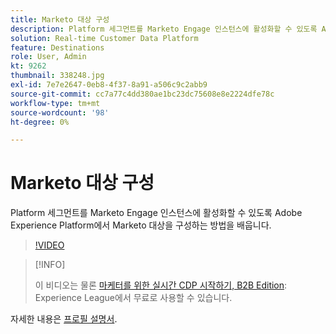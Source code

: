 ```yaml
---
title: Marketo 대상 구성
description: Platform 세그먼트를 Marketo Engage 인스턴스에 활성화할 수 있도록 Adobe Experience Platform에서 Marketo 대상을 구성하는 방법을 배웁니다.
solution: Real-time Customer Data Platform
feature: Destinations
role: User, Admin
kt: 9262
thumbnail: 338248.jpg
exl-id: 7e7e2647-0eb8-4f37-8a91-a506c9c2abb9
source-git-commit: cc7a77c4dd380ae1bc23dc75608e8e2224dfe78c
workflow-type: tm+mt
source-wordcount: '98'
ht-degree: 0%

---
```


# Marketo 대상 구성

Platform 세그먼트를 Marketo Engage 인스턴스에 활성화할 수 있도록 Adobe Experience Platform에서 Marketo 대상을 구성하는 방법을 배웁니다.

>[!VIDEO](https://video.tv.adobe.com/v/338248?quality=12&learn=on)

>[!INFO]
>
> 이 비디오는 물론 [마케터를 위한 실시간 CDP 시작하기, B2B Edition](https://experienceleague.adobe.com/?recommended=ExperiencePlatform-U-1-2021.rtcdp.b2b): Experience League에서 무료로 사용할 수 있습니다.

자세한 내용은 [프로필 설명서](https://experienceleague.adobe.com/docs/experience-platform/rtcdp/profile/profile-browse.html).
